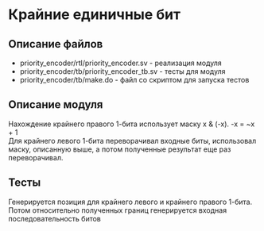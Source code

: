 # Крайние единичные бит
## Описание файлов
* priority_encoder/rtl/priority_encoder.sv   - реализация модуля
* priority_encoder/tb/priority_encoder_tb.sv - тесты для модуля
* priority_encoder/tb/make.do                - файл со скриптом для запуска тестов
## Описание модуля
Нахождение крайнего правого 1-бита использует маску x & (-x). -x = ~x + 1  
Для крайнего левого 1-бита переворачивал входные биты, использовал маску, описанную выше, а потом полученные результат еще раз переворачивал.

## Тесты
Генерируется позиция для крайнего левого и крайнего правого 1-бита. Потом относительно полученных границ генерируется входная последовательность битов
